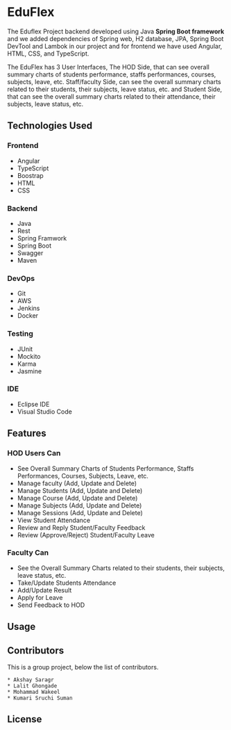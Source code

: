 # EduFlex
The Eduflex Project backend developed using Java **Spring Boot framework** and we added dependencies of Spring web, H2 database, JPA, Spring Boot DevTool and Lambok in our project and for frontend we have used Angular, HTML, CSS, and TypeScript.

The EduFlex has 3 User Interfaces, The HOD Side, that can see overall summary charts of students performance, staffs performances, courses, subjects, leave, etc. Staff/faculty Side, can see the overall summary charts related to their students, their subjects, leave status, etc. and Student Side, that can see the overall summary charts related to their attendance, their subjects, leave status, etc.

## Technologies Used

### Frontend

* Angular
* TypeScript
* Boostrap
* HTML
* CSS

### Backend
* Java
* Rest
* Spring Framwork
* Spring Boot
* Swagger
* Maven

### DevOps
* Git
* AWS
* Jenkins
* Docker

### Testing
* JUnit
* Mockito
* Karma
* Jasmine

### IDE
* Eclipse IDE
* Visual Studio Code

## Features

### HOD Users Can
* See Overall Summary Charts of Students Performance, Staffs Performances, Courses, Subjects, Leave, etc.
* Manage faculty (Add, Update and Delete)
* Manage Students (Add, Update and Delete)
* Manage Course (Add, Update and Delete)
* Manage Subjects (Add, Update and Delete)
* Manage Sessions (Add, Update and Delete)
* View Student Attendance
* Review and Reply Student/Faculty Feedback
* Review (Approve/Reject) Student/Faculty Leave

### Faculty Can

* See the Overall Summary Charts related to their students, their subjects, leave status, etc.
* Take/Update Students Attendance
* Add/Update Result
* Apply for Leave
* Send Feedback to HOD

## Usage

## Contributors

This is a group project, below the list of contributors.

```
* Akshay Saragr
* Lalit Ghongade
* Mohammad Wakeel
* Kumari Sruchi Suman
```

## License


